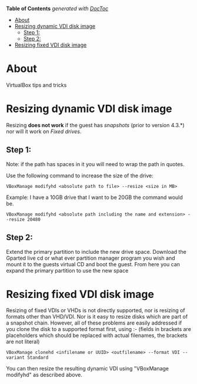 <!-- START doctoc generated TOC please keep comment here to allow auto update -->
<!-- DON'T EDIT THIS SECTION, INSTEAD RE-RUN doctoc TO UPDATE -->
**Table of Contents**  *generated with [DocToc](https://github.com/thlorenz/doctoc)*

- [About](#about)
- [Resizing dynamic VDI disk image](#resizing-dynamic-vdi-disk-image)
  - [Step 1:](#step-1)
  - [Step 2:](#step-2)
- [Resizing fixed VDI disk image](#resizing-fixed-vdi-disk-image)

<!-- END doctoc generated TOC please keep comment here to allow auto update -->

# About

VirtualBox tips and tricks

# Resizing dynamic VDI disk image

Resizing **does not work** if the guest has *snapshots* (prior to version 4.3.*) nor will it work on *Fixed drives*.

## Step 1:

Note: if the path has spaces in it you will need to wrap the path in quotes.
   
Use the following command to increase the size of the drive:

```
VBoxManage modifyhd <absolute path to file> --resize <size in MB>
````

Example: I have a 10GB drive that I want to be 20GB the command would be.

```
VBoxManage modifyhd <absolute path including the name and extension> --resize 20480
```

## Step 2:

Extend the primary partition to include the new drive space. Download the Gparted live cd or what ever partition manager program you wish and mount it to the guests virtual CD and boot the guest.
From here you can expand the primary partition to use the new space

# Resizing fixed VDI disk image

Resizing of fixed VDIs or VHDs is not directly supported, nor is resizing of formats other than VHD/VDI. Nor is it easy to resize disks which are part of a snapshot chain. However, all of these problems are easily addressed if you clone the disk to a supported format first, using :-
(fields in brackets are placeholders which should be replaced with actual filenames, the brackets are not literal)

```
VBoxManage clonehd <infilename or UUID> <outfilename> --format VDI --variant Standard
```

You can then resize the resulting dynamic VDI using "VBoxManage modifyhd" as described above.

